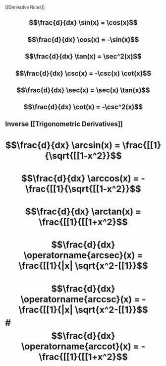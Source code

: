 [[Derivative Rules]]
## $$\frac{d}{dx} \sin(x) = \cos(x)$$
## $$\frac{d}{dx} \cos(x) = -\sin(x)$$
## $$\frac{d}{dx} \tan(x) = \sec^2(x)$$
## $$\frac{d}{dx} \csc(x) = -\csc(x) \cot(x)$$
## $$\frac{d}{dx} \sec(x) = \sec(x) \tan(x)$$
## $$\frac{d}{dx} \cot(x) = -\csc^2(x)$$

## Inverse [[Trigonometric Derivatives]] 
# $$\frac{d}{dx} \arcsin(x) = \frac{[[1}{\sqrt{[[1-x^2}}$$
# $$\frac{d}{dx} \arccos(x) = -\frac{[[1}{\sqrt{[[1-x^2}}$$
# $$\frac{d}{dx} \arctan(x) = \frac{[[1}{[[1+x^2}$$
# $$\frac{d}{dx} \operatorname{arcsec}(x) = \frac{[[1}{|x| \sqrt{x^2-[[1}}$$
# $$\frac{d}{dx} \operatorname{arccsc}(x) = -\frac{[[1}{|x| \sqrt{x^2-[[1}}$$# $$\frac{d}{dx} \operatorname{arccot}(x) = -\frac{[[1}{[[1+x^2}$$